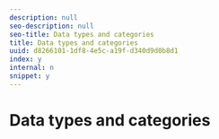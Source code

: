 ```yaml
---
description: null
seo-description: null
seo-title: Data types and categories
title: Data types and categories
uuid: d8266101-1df8-4e5c-a19f-d340d9d0b8d1
index: y
internal: n
snippet: y
---
```


# Data types and categories

